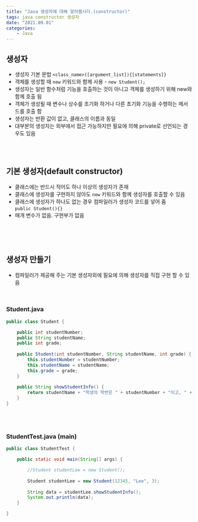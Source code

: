 ```yaml
---
title: "Java 생성자에 대해 알아봅시다.(constructor)"
tags: java constructor 생성자
date: "2021.09.01"
categories: 
    - Java
---
```


## 생성자
- 생성자 기본 문법 `<class_name>([argument_list]){[statements]}`
- 객체를 생성할 때 `new` 키워드와 함께 사용 - `new Student();`
- 생성자는 일반 함수처럼 기능을 호출하는 것이 아니고 객체를 생성하기 위해 new와 함께 호출 됨
- 객체가 생성될 때 변수나 상수를 초기화 하거나 다른 초기화 기능을 수행하는 메서드를 호출 함
- 생성자는 반환 값이 없고, 클래스의 이름과 동일
- 대부분의 생성자는 외부에서 접근 가능하지만 필요에 의해 private로 선언되는 경우도 있음
<br>
<br>

## 기본 생성자(default constructor)
- 클래스에는 반드시 적어도 하나 이상의 생성자가 존재
- 클래스에 생성자를 구현하지 않아도 `new` 키워드와 함께 생성자를 호출할 수 있음
- 클래스에 생성자가 하나도 없는 경우 컴파일러가 생성자 코드를 넣어 줌<br>
`public Student(){}`
- 매개 변수가 없음. 구현부가 없음
<br>
<br>
<br>

## 생성자 만들기
- 컴파일러가 제공해 주는 기본 생성자외에 필요에 의해 생성자를 직접 구현 할 수 있음
<br>

### Student.java
```java
public class Student {

	public int studentNumber;
	public String studentName;
	public int grade;
	
	public Student(int studentNumber, String studentName, int grade) {
		this.studentNumber = studentNumber;
		this.studentName = studentName;
		this.grade = grade;
	}
	
	public String showStudentInfo() {
		return studentName + "학생의 학번은 " + studentNumber + "이고, " + grade + "학년 입니다.";
	}
}
```
<br>
<br>

### StudentTest.java (main)
```java
public class StudentTest {

	public static void main(String[] args) {

		//Student studentLee = new Student();
		
		Student studentLee = new Student(12345, "Lee", 3);
		
		String data = studentLee.showStudentInfo();
		System.out.println(data);
	}

}
```

